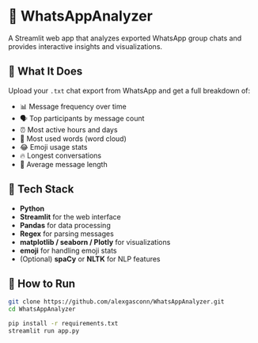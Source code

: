 # 💬 WhatsAppAnalyzer

A Streamlit web app that analyzes exported WhatsApp group chats and provides interactive insights and visualizations.

## 📂 What It Does

Upload your `.txt` chat export from WhatsApp and get a full breakdown of:

- 📊 Message frequency over time
- 🗣️ Top participants by message count
- ⏰ Most active hours and days
- 🧠 Most used words (word cloud)
- 😂 Emoji usage stats
- 🔥 Longest conversations
- 🧮 Average message length

## 🧰 Tech Stack

- **Python**
- **Streamlit** for the web interface
- **Pandas** for data processing
- **Regex** for parsing messages
- **matplotlib / seaborn / Plotly** for visualizations
- **emoji** for handling emoji stats
- (Optional) **spaCy** or **NLTK** for NLP features

## 🚀 How to Run

```bash
git clone https://github.com/alexgasconn/WhatsAppAnalyzer.git
cd WhatsAppAnalyzer

pip install -r requirements.txt
streamlit run app.py
